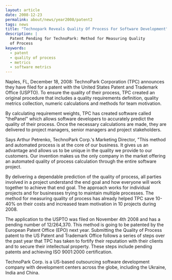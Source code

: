 ```yaml
---
layout: article
date: 2008-12-23
permalink: about/news/year2008/patent2
tags: news
title: "Technopark Reveals Quality Of Process For Software Development"
description: |
  Patent Pending for TechnoPark: Method for Measuring Quality
  of Process
keywords:
  - patent
  - quality of process
  - metrics
  - software metrics
---
```


Naples, FL, December 18, 2008: TechnoPark Corporation (TPC) announces they have filed for a patent
with the United States Patent and Trademark Office (USPTO). To ensure the quality of their process,
TPC created an original procedure that includes a quality requirements definition, quality metrics
collection, numeric calculations and methods for team motivation.

By calculating requirement weights, TPC has created software called "thePanel" which allows software
developers to accurately predict the quality of their process. Once the necessary calculations are
made, they are delivered to project managers, senior managers and project stakeholders.

Says Arthur Petrenko, TechnoPark Corp.'s Marketing Director, "This method and automated process is
at the core of our business. It gives us an advantage and allows us to be unique in the quality we
provide to our customers. Our invention makes us the only company in the market offering an
automated quality of process calculation through the entire software project.

By delivering a dependable prediction of the quality of process, all parties involved in a project
understand the end goal and how everyone will work together to achieve that end goal. The approach
works for individual projects and for businesses trying to maintain multiple processes. The method
for measuring quality of process has already helped TPC save 10-40% on their costs and increased
team motivation in 10 projects during 2008.

The application to the USPTO was filed on November 4th 2008 and has a pending number of 12/264,370.
This method is going to be patented by the European Patent Office (EPO) next year. Submitting the
Quality of Process patent to the US Patent and Trademark Office follows a series of steps over the
past year that TPC has taken to fortify their reputation with their clients and to secure their
intellectual property. These steps include pending patents and achieving ISO 9001:2000 certification.

TechnoPark Corp. is a US-based outsourcing software development company with development centers
across the globe, including the Ukraine, India and China.
